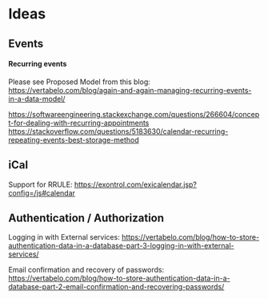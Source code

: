 # Ideas



## Events

#### Recurring events

Please see Proposed Model from this blog: https://vertabelo.com/blog/again-and-again-managing-recurring-events-in-a-data-model/

https://softwareengineering.stackexchange.com/questions/266604/concept-for-dealing-with-recurring-appointments
https://stackoverflow.com/questions/5183630/calendar-recurring-repeating-events-best-storage-method



## iCal

Support for RRULE: https://exontrol.com/exicalendar.jsp?config=/js#calendar



## Authentication / Authorization 

Logging in with External services: https://vertabelo.com/blog/how-to-store-authentication-data-in-a-database-part-3-logging-in-with-external-services/

Email confirmation and recovery of passwords: https://vertabelo.com/blog/how-to-store-authentication-data-in-a-database-part-2-email-confirmation-and-recovering-passwords/
